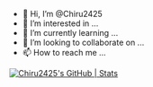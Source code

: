 - 👋 Hi, I’m @Chiru2425
- 👀 I’m interested in ...
- 🌱 I’m currently learning ...
- 💞️ I’m looking to collaborate on ...
- 📫 How to reach me ...

<!---
Chiru2425/Chiru2425 is a ✨ special ✨ repository because its `README.md` (this file) appears on your GitHub profile.
You can click the Preview link to take a look at your changes.
--->
[![Chiru2425's GitHub | Stats](https://stats.quine.sh/Chiru2425/github?theme=dark)](https://quine.sh?utm_source=widgets&utm_campaign=Chiru2425)
